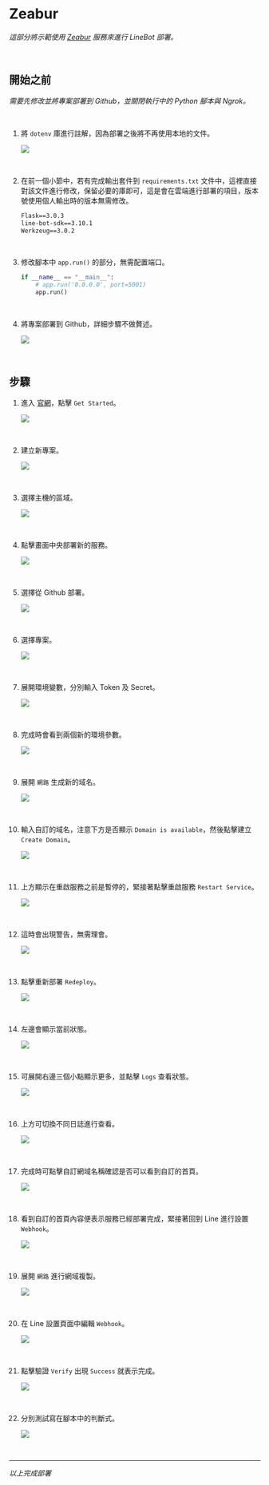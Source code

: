 # Zeabur

_這部分將示範使用 [Zeabur]((https://zeabur.com/)) 服務來進行 LineBot 部署。_

<br>

## 開始之前

_需要先修改並將專案部署到 Github，並關閉執行中的 Python 腳本與 Ngrok。_

<br>

1. 將 `dotenv` 庫進行註解，因為部署之後將不再使用本地的文件。

    ![](images/img_11.png)

<br>

2. 在前一個小節中，若有完成輸出套件到 `requirements.txt` 文件中，這裡直接對該文件進行修改，保留必要的庫即可，這是會在雲端進行部署的項目，版本號使用個人輸出時的版本無需修改。

    ```txt
    Flask==3.0.3
    line-bot-sdk==3.10.1
    Werkzeug==3.0.2
    ```

<br>

3. 修改腳本中 `app.run()` 的部分，無需配置端口。

    ```python
    if __name__ == "__main__":
        # app.run('0.0.0.0', port=5001)
        app.run()
    ```

<br>

4. 將專案部署到 Github，詳細步驟不做贅述。

    ![](images/img_12.png)

<br>

## 步驟

1. 進入 [官網](https://zeabur.com/)，點擊 `Get Started`。

    ![](images/img_10.png)

<br>

2. 建立新專案。

    ![](images/img_13.png)

<br>

3. 選擇主機的區域。

    ![](images/img_14.png)

<br>

4. 點擊畫面中央部署新的服務。

    ![](images/img_15.png)

<br>

5. 選擇從 Github 部署。

    ![](images/img_16.png)

<br>

6. 選擇專案。

    ![](images/img_17.png)

<br>

7. 展開環境變數，分別輸入 Token 及 Secret。

    ![](images/img_18.png)

<br>

8. 完成時會看到兩個新的環境參數。

    ![](images/img_19.png)

<br>

9. 展開 `網路` 生成新的域名。

    ![](images/img_20.png)

<br>

10. 輸入自訂的域名，注意下方是否顯示 `Domain is available`，然後點擊建立 `Create Domain`。

    ![](images/img_21.png)

<br>

11. 上方顯示在重啟服務之前是暫停的，緊接著點擊重啟服務 `Restart Service`。

    ![](images/img_22.png)

<br>

12. 這時會出現警告，無需理會。

    ![](images/img_23.png)

<br>

13. 點擊重新部署 `Redeploy`。

    ![](images/img_24.png)

<br>

14. 左邊會顯示當前狀態。

    ![](images/img_25.png)

<br>

15. 可展開右邊三個小點顯示更多，並點擊 `Logs` 查看狀態。

    ![](images/img_26.png)

<br>

16. 上方可切換不同日誌進行查看。

    ![](images/img_27.png)

<br>

17. 完成時可點擊自訂網域名稱確認是否可以看到自訂的首頁。

    ![](images/img_28.png)

<br>

18. 看到自訂的首頁內容便表示服務已經部署完成，緊接著回到 Line 進行設置 `Webhook`。

    ![](images/img_29.png)

<br>

19. 展開 `網路` 進行網域複製。

    ![](images/img_30.png)

<br>

20. 在 Line 設置頁面中編輯 `Webhook`。

    ![](images/img_31.png)

<br>

21. 點擊驗證 `Verify` 出現 `Success` 就表示完成。

    ![](images/img_32.png)

<br>

22. 分別測試寫在腳本中的判斷式。

    ![](images/img_33.png)

<br>

___

_以上完成部署_